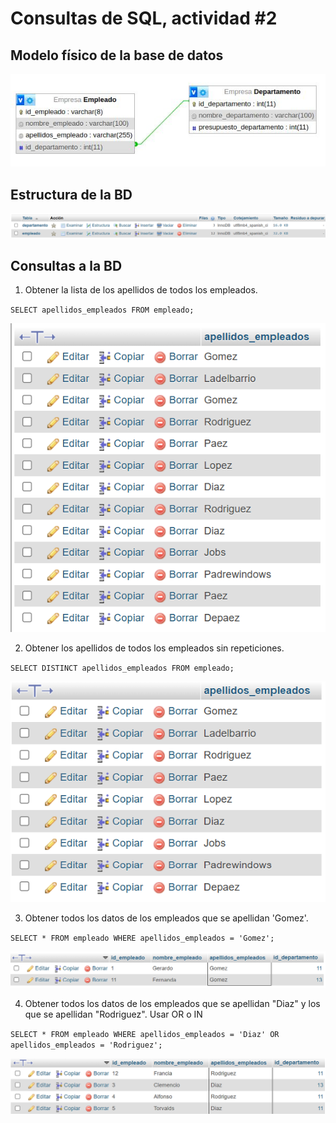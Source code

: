 # Consultas de SQL, actividad #2

## Modelo físico de la base de datos

![Empresa](img/Empresa.jpg "Modelo Físico de la BD")

## Estructura de la BD

![Estructura](img/estructura.png "Estrucutra de la BD")

## Consultas a la BD

1. Obtener la lista de los apellidos de todos los empleados.

`SELECT apellidos_empleados FROM empleado;`

![Consulta 1](img/consulta_1.png "Consulta 1")

2. Obtener los apellidos de todos los empleados sin repeticiones.

`SELECT DISTINCT apellidos_empleados FROM empleado;`

![Consulta 2](img/consulta_2.png "Consulta 2")

3. Obtener todos los datos de los empleados que se apellidan 'Gomez'.

`SELECT * FROM empleado WHERE apellidos_empleados = 'Gomez';`

![Consulta 3](img/consulta_3.png "Consulta 3")

4. Obtener todos los datos de los empleados que se apellidan "Diaz" y los que se apellidan "Rodriguez".  Usar OR o IN

`SELECT * FROM empleado WHERE apellidos_empleados = 'Diaz' OR apellidos_empleados = 'Rodriguez';`

![Consulta 4](img/consulta_4.png "Consulta 4")